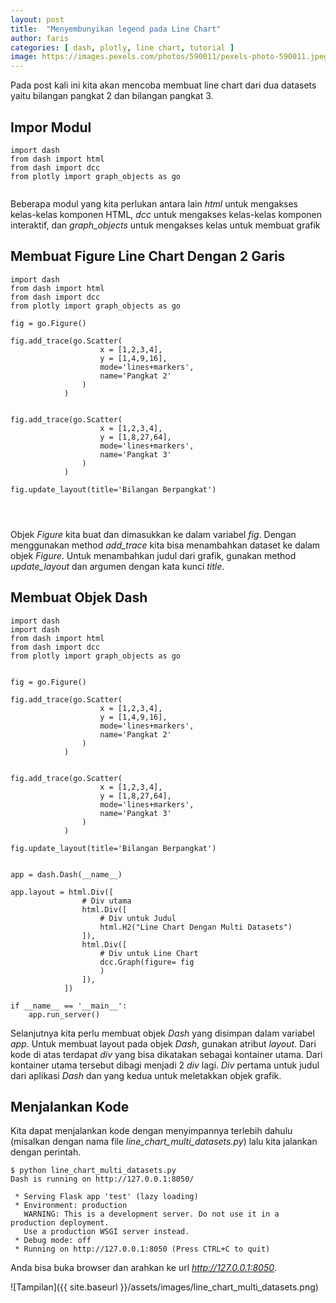 ```yaml
---
layout: post
title:  "Menyembunyikan legend pada Line Chart"
author: faris
categories: [ dash, plotly, line chart, tutorial ]
image: https://images.pexels.com/photos/590011/pexels-photo-590011.jpeg
---
```

Pada post kali ini kita akan mencoba membuat line chart dari dua datasets yaitu bilangan pangkat 2 dan bilangan pangkat 3.

## Impor Modul

```
import dash
from dash import html
from dash import dcc
from plotly import graph_objects as go


```
Beberapa modul yang kita perlukan antara lain *html* untuk mengakses kelas-kelas komponen HTML, *dcc* untuk mengakses kelas-kelas komponen interaktif, dan *graph_objects* untuk mengakses kelas untuk membuat grafik

## Membuat Figure Line Chart Dengan 2 Garis

```
import dash
from dash import html
from dash import dcc
from plotly import graph_objects as go

fig = go.Figure()

fig.add_trace(go.Scatter(
					x = [1,2,3,4],
					y = [1,4,9,16],
					mode='lines+markers',
					name='Pangkat 2'
				)
			)


fig.add_trace(go.Scatter(
					x = [1,2,3,4],
					y = [1,8,27,64],
					mode='lines+markers',
					name='Pangkat 3'
				)
			)

fig.update_layout(title='Bilangan Berpangkat')




```

Objek *Figure* kita buat dan dimasukkan ke dalam variabel *fig*. Dengan menggunakan method *add_trace* kita bisa menambahkan dataset ke dalam objek *Figure*. Untuk menambahkan judul dari grafik, gunakan method *update_layout* dan argumen dengan kata kunci *title*. 

## Membuat Objek Dash


```
import dash
import dash
from dash import html
from dash import dcc
from plotly import graph_objects as go


fig = go.Figure()

fig.add_trace(go.Scatter(
					x = [1,2,3,4],
					y = [1,4,9,16],
					mode='lines+markers',
					name='Pangkat 2'
				)
			)


fig.add_trace(go.Scatter(
					x = [1,2,3,4],
					y = [1,8,27,64],
					mode='lines+markers',
					name='Pangkat 3'
				)
			)

fig.update_layout(title='Bilangan Berpangkat')


app = dash.Dash(__name__)

app.layout = html.Div([
				# Div utama
				html.Div([
					# Div untuk Judul
					html.H2("Line Chart Dengan Multi Datasets")
				]),
				html.Div([
					# Div untuk Line Chart
					dcc.Graph(figure= fig
					)
				]),
			])

if __name__ == '__main__':
	app.run_server()

```

Selanjutnya kita perlu membuat objek *Dash* yang disimpan dalam variabel *app*. Untuk membuat layout pada objek *Dash*, gunakan atribut *layout*. Dari kode di atas terdapat *div* yang bisa dikatakan sebagai kontainer utama. Dari kontainer utama tersebut dibagi menjadi 2 *div* lagi. *Div* pertama untuk judul dari aplikasi *Dash* dan yang kedua untuk meletakkan objek grafik.

## Menjalankan Kode


Kita dapat menjalankan kode dengan menyimpannya terlebih dahulu (misalkan dengan nama file *line_chart_multi_datasets.py*) lalu kita jalankan dengan perintah.

```
$ python line_chart_multi_datasets.py
Dash is running on http://127.0.0.1:8050/

 * Serving Flask app 'test' (lazy loading)
 * Environment: production
   WARNING: This is a development server. Do not use it in a production deployment.
   Use a production WSGI server instead.
 * Debug mode: off
 * Running on http://127.0.0.1:8050 (Press CTRL+C to quit)
```


Anda bisa buka browser dan arahkan ke url *http://127.0.0.1:8050*.

![Tampilan]({{ site.baseurl }}/assets/images/line_chart_multi_datasets.png)